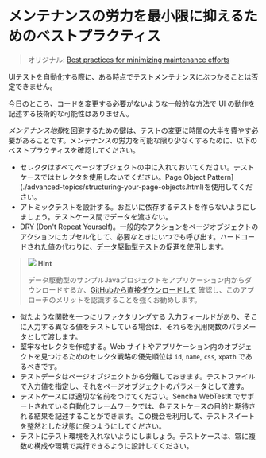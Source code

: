 # メンテナンスの労力を最小限に抑えるためのベストプラクティス

> オリジナル: [Best practices for minimizing maintenance efforts](https://docs.sencha.com/webtestit/guides/maintenance/best-practices.html)

UIテストを自動化する際に、ある時点でテストメンテナンスにぶつかることは否定できません。

今日のところ、コードを変更する必要がないような一般的な方法で UI の動作を記述する技術的な可能性はありません。

*メンテナンス地獄*を回避するための鍵は、テストの変更に時間の大半を費やす必要があることです。メンテナンスの労力を可能な限り少なくするために、以下のベストプラクティスを確認してください。

  - セレクタはすべてページオブジェクトの中に入れておいてください。テストケースではセレクタを使用しないでください。Page Object Pattern](./advanced-topics/structuring-your-page-objects.html)を使用してください。
  - アトミックテストを設計する。お互いに依存するテストを作らないようにしましょう。テストケース間でデータを渡さない。
  - DRY (Don't Repeat Yourself)。一般的なアクションをページオブジェクトのアクションにカプセル化して、必要なときにいつでも呼び出す。ハードコードされた値の代わりに、[データ駆動型テストの促進](../AdvancedTopics/DataDrivenTestingInJavaSample.md)を使用します。

> ![](https://docs.sencha.com/webtestit/guides/images/hint-icon.png) **Hint**
> 
> データ駆動型のサンプルJavaプロジェクトをアプリケーション内からダウンロードするか、[GitHubから直接ダウンロードして](https://github.com/extjs/RxSe-java-data-driven-sample) 確認し、このアプローチのメリットを認識することを強くお勧めします。

  - 似たような関数を一つにリファクタリングする 入力フィールドがあり、そこに入力する異なる値をテストしている場合は、それらを汎用関数のパラメータとして渡します。
  - 堅牢なセレクタを作成する。Web サイトやアプリケーション内のオブジェクトを見つけるためのセレクタ戦略の優先順位は `id`, `name`, `css`, `xpath` であるべきです。
  - テストデータはページオブジェクトから分離しておきます。テストファイルで入力値を指定し、それをページオブジェクトのパラメータとして渡す。
  - テストケースには適切な名前をつけてください。Sencha WebTestIt でサポートされている自動化フレームワークでは、各テストケースの目的と期待される結果を記述することができます。この機会を利用して、テストスイートを整然とした状態に保つようにしてください。
  - テストにテスト環境を入れないようにしましょう。テストケースは、常に複数の構成や環境で実行できるように設計してください。
